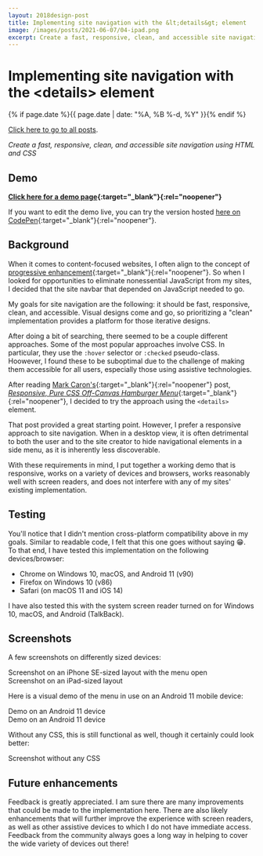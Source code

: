 ```yaml
---
layout: 2018design-post
title: Implementing site navigation with the &lt;details&gt; element
image: /images/posts/2021-06-07/04-ipad.png
excerpt: Create a fast, responsive, clean, and accessible site navigation using HTML and CSS
---
```


# Implementing site navigation with the &lt;details&gt; element

{% if page.date %}{{ page.date | date: "%A, %B %-d, %Y" }}{% endif %}

[Click here to go to all posts](/posts/).

*Create a fast, responsive, clean, and accessible site navigation using HTML and CSS*

## Demo

**[Click here for a demo page](/demos/details-nav/){:target="_blank"}{:rel="noopener"}**

If you want to edit the demo live, you can try the version hosted [here on CodePen](https://codepen.io/devadvance/pen/bGBvvWv){:target="_blank"}{:rel="noopener"}.

## Background

When it comes to content-focused websites, I often align to the concept of [progressive enhancement](https://en.wikipedia.org/wiki/Progressive_enhancement){:target="_blank"}{:rel="noopener"}. So when I looked for opportunities to eliminate nonessential JavaScript from my sites, I decided that the site navbar that depended on JavaScript needed to go.

My goals for site navigation are the following: it should be fast, responsive, clean, and accessible. Visual designs come and go, so prioritizing a "clean" implementation provides a platform for those iterative designs.

After doing a bit of searching, there seemed to be a couple different approaches. Some of the most popular approaches involve CSS. In particular, they use the `:hover` selector or `:checked` pseudo-class. Hoowever, I found these to be suboptimal due to the challenge of making them accessible for all users, especially those using assistive technologies.

After reading [Mark Caron's](https://medium.com/@heyoka){:target="_blank"}{:rel="noopener"} post, [_Responsive, Pure CSS Off-Canvas Hamburger Menu_](https://medium.com/@heyoka/responsive-pure-css-off-canvas-hamburger-menu-aebc8d11d793){:target="_blank"}{:rel="noopener"}, I decided to try the approach using the `<details>` element.

That post provided a great starting point. However, I prefer a responsive approach to site navigation. When in a desktop view, it is often detrimental to both the user and to the site creator to hide navigational elements in a side menu, as it is inherently less discoverable.

With these requirements in mind, I put together a working demo that is responsive, works on a variety of devices and browsers, works reasonably well with screen readers, and does not interfere with any of my sites' existing implementation. 

## Testing

You'll notice that I didn't mention cross-platform compatibility above in my goals. Similar to readable code, I felt that this one goes without saying 😁. To that end, I have tested this implementation on the following devices/browser:

* Chrome on Windows 10, macOS, and Android 11 (v90)
* Firefox on Windows 10 (v86)
* Safari (on macOS 11 and iOS 14)

I have also tested this with the system screen reader turned on for Windows 10, macOS, and Android (TalkBack).

## Screenshots

A few screenshots on differently sized devices:

<div class="center width30">
  <a href="/images/posts/2021-06-07/03-iphone-se-open.png" target="_blank" rel="noopener">
    <amp-img src="/images/posts/2021-06-07/03-iphone-se-open.png" width="320" height="568" alt="Screenshot on an iPhone SE-sized layout with the menu open" layout="responsive"></amp-img>
  </a>
</div>
<figcaption class="center">Screenshot on an iPhone SE-sized layout with the menu open</figcaption>

<div class="center width30">
  <a href="/images/posts/2021-06-07/04-ipad.png" target="_blank" rel="noopener">
    <amp-img src="/images/posts/2021-06-07/04-ipad.png" width="576" height="768" alt="Screenshot on an iPad-sized layout" layout="responsive"></amp-img>
  </a>
</div>
<figcaption class="center">Screenshot on an iPad-sized layout</figcaption>

Here is a visual demo of the menu in use on an Android 11 mobile device:

<div class="center width30">
  <amp-anim src="/images/posts/2021-06-07/05-gif-android.gif" width="540" height="1170" alt="" layout="responsive">Demo on an Android 11 device</amp-anim>
</div>
<figcaption class="center">Demo on an Android 11 device</figcaption>

Without any CSS, this is still functional as well, though it certainly could look better:

<div class="center width70">
  <a href="/images/posts/2021-06-07/01-no-style.png" target="_blank" rel="noopener">
    <amp-img src="/images/posts/2021-06-07/01-no-style.png" width="1254" height="620" alt="Screenshot without any CSS" layout="responsive"></amp-img>
  </a>
</div>
<figcaption class="center">Screenshot without any CSS</figcaption>

## Future enhancements

Feedback is greatly appreciated. I am sure there are many improvements that could be made to the implementation here. There are also likely enhancements that will further improve the experience with screen readers, as well as other assistive devices to which I do not have immediate access. Feedback from the community always goes a long way in helping to cover the wide variety of devices out there!

